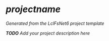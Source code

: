 ﻿# $projectname$

_Generated from the LclFsNet6 project template_

_**TODO** Add your project description here_
